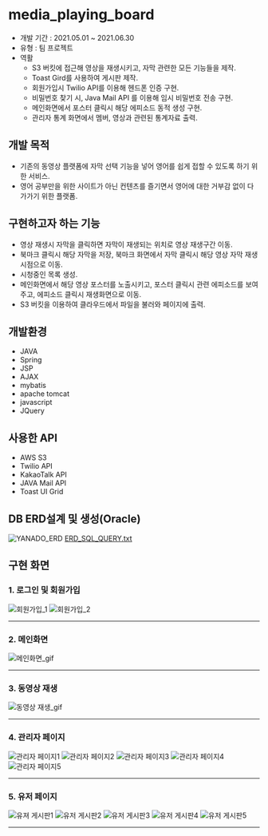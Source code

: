 # media_playing_board
- 개발 기간 : 2021.05.01 ~ 2021.06.30
- 유형 : 팀 프로젝트
- 역활 
  - S3 버킷에 접근해 영상을 재생시키고, 자막 관련한 모든 기능들을 제작.
  - Toast Gird를 사용하여 게시판 제작.
  - 회원가입시 Twilio API를 이용해 헨드폰 인증 구현.
  - 비밀번호 찾기 시, Java Mail API 를 이용해 임시 비밀번호 전송 구현.
  - 메인화면에서 포스터 클릭시 해당 에피소드 동적 생성 구현.
  - 관리자 통계 화면에서 멤버, 영상과 관련된 통계자료 출력.
## 개발 목적
- 기존의 동영상 플랫폼에 자막 선택 기능을 넣어 영어를 쉽게 접할 수 있도록 하기 위한 서비스.
- 영어 공부만을 위한 사이트가 아닌 컨텐츠를 즐기면서 영어에 대한 거부감 없이 다가가기 위한 플랫폼.

## 구현하고자 하는 기능
- 영상 재생시 자막을 클릭하면 자막이 재생되는 위치로 영상 재생구간 이동.
- 북마크 클릭시 해당 자막을 저장, 북마크 화면에서 자막 클릭시 해당 영상 자막 재생시점으로 이동.
- 시청중인 목록 생성.
- 메인화면에서 해당 영상 포스터를 노출시키고, 포스터 클릭시 관련 에피소드를 보여주고, 에피소드 클릭시 재생화면으로 이동.
- S3 버킷을 이용하여 클라우드에서 파일을 불러와 페이지에 출력.

## 개발환경
- JAVA
- Spring
- JSP
- AJAX
- mybatis
- apache tomcat
- javascript
- JQuery

## 사용한 API
- AWS S3
- Twilio API
- KakaoTalk API
- JAVA Mail API
- Toast UI Grid 

## DB ERD설계 및 생성(Oracle)
![YANADO_ERD](https://user-images.githubusercontent.com/84821387/125220213-48283880-e301-11eb-865f-859157d8c87a.png)
[ERD_SQL_QUERY.txt](https://github.com/seowoo-jin/movie_play/files/6798688/ERD_SQL_QUERY.txt)



## 구현 화면

### 1. 로그인 및 회원가입
![회원가입_1](https://user-images.githubusercontent.com/84821387/125232063-d6f38000-e316-11eb-80ae-92f79ef1ddb5.jpg)
![회원가입_2](https://user-images.githubusercontent.com/84821387/125232069-da870700-e316-11eb-9903-b26705d9e4eb.jpg)

***
### 2. 메인화면
![메인화면_gif](https://user-images.githubusercontent.com/84821387/125229314-7f064a80-e311-11eb-9093-b22dcaed2456.gif)

***
### 3. 동영상 재생
![동영상 재생_gif](https://user-images.githubusercontent.com/84821387/125233982-af061b80-e31a-11eb-9391-2982fb5f1e21.gif)
***
### 4. 관리자 페이지
![관리자 페이지1](https://user-images.githubusercontent.com/84821387/125234425-ac57f600-e31b-11eb-8a73-b08e62374fea.jpg)
![관리자 페이지2](https://user-images.githubusercontent.com/84821387/125234428-ae21b980-e31b-11eb-9ca0-2a233a350d4a.jpg)
![관리자 페이지3](https://user-images.githubusercontent.com/84821387/125234431-af52e680-e31b-11eb-82c0-c494b132e9ef.jpg)
![관리자 페이지4](https://user-images.githubusercontent.com/84821387/125234434-afeb7d00-e31b-11eb-857c-052131d68cd3.jpg)
![관리자 페이지5](https://user-images.githubusercontent.com/84821387/125234435-b0841380-e31b-11eb-9173-be3ad776d8fc.jpg)
***
### 5. 유저 페이지

![유져 게시판1](https://user-images.githubusercontent.com/84821387/125234629-0953ac00-e31c-11eb-83bb-949c09f68192.jpg)
![유저 게시판2](https://user-images.githubusercontent.com/84821387/125234617-0658bb80-e31c-11eb-8422-d8b1d680fc29.jpg)
![유저 게시판3](https://user-images.githubusercontent.com/84821387/125234622-08227f00-e31c-11eb-8d36-02bdfef4da19.jpg)
![유저 게시판4](https://user-images.githubusercontent.com/84821387/125234624-08bb1580-e31c-11eb-973e-ab99703d1d47.jpg)
![유저 게시판5](https://user-images.githubusercontent.com/84821387/125234627-0953ac00-e31c-11eb-918e-b7771a165beb.jpg)
***

